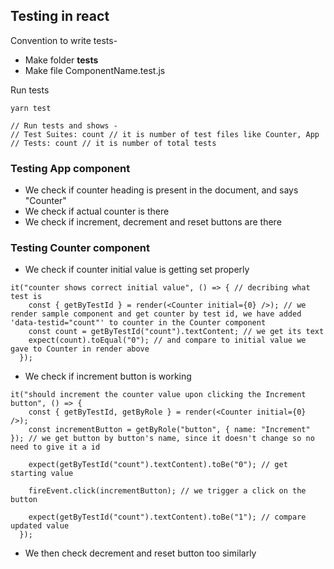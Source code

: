 ## Testing in react

Convention to write tests-

- Make folder **tests**
- Make file ComponentName.test.js

Run tests

```
yarn test

// Run tests and shows -
// Test Suites: count // it is number of test files like Counter, App
// Tests: count // it is number of total tests
```

### Testing App component

- We check if counter heading is present in the document, and says "Counter"
- We check if actual counter is there
- We check if increment, decrement and reset buttons are there

### Testing Counter component

- We check if counter initial value is getting set properly

```
it("counter shows correct initial value", () => { // decribing what test is
    const { getByTestId } = render(<Counter initial={0} />); // we render sample component and get counter by test id, we have added 'data-testid="count"' to counter in the Counter component
    const count = getByTestId("count").textContent; // we get its text
    expect(count).toEqual("0"); // and compare to initial value we gave to Counter in render above
  });
```

- We check if increment button is working

```
it("should increment the counter value upon clicking the Increment button", () => {
    const { getByTestId, getByRole } = render(<Counter initial={0} />);
    const incrementButton = getByRole("button", { name: "Increment" }); // we get button by button's name, since it doesn't change so no need to give it a id

    expect(getByTestId("count").textContent).toBe("0"); // get starting value

    fireEvent.click(incrementButton); // we trigger a click on the button

    expect(getByTestId("count").textContent).toBe("1"); // compare updated value
  });
```

- We then check decrement and reset button too similarly
